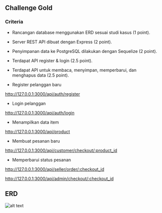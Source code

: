 ## Challenge Gold

### Criteria

- Rancangan database menggunakan ERD sesuai studi kasus (1 point).
- Server REST API dibuat dengan Express (2 point).
- Penyimpanan data ke PostgreSQL dilakukan dengan Sequelize (2 point).
- Terdapat API register & login (2.5 point).
- Terdapat API untuk membaca, menyimpan, memperbarui, dan menghapus data (2.5 point).

- Register pelanggan baru

http://127.0.0.1:3000/api/auth/register

- Login pelanggan

http://127.0.0.1:3000/api/auth/login

- Menampilkan data item

http://127.0.0.1:3000/api/product

- Membuat pesanan baru

http://127.0.0.1:3000/api/customer/checkout/:product_id

- Memperbarui status pesanan

http://127.0.0.1:3000/api/seller/order/:checkout_id

http://127.0.0.1:3000/api/admin/checkout/:checkout_id

## ERD

![alt text](https://github.com/DDV2412/gold_challenge/blob/master/ERD%20Plus.png?raw=true)
